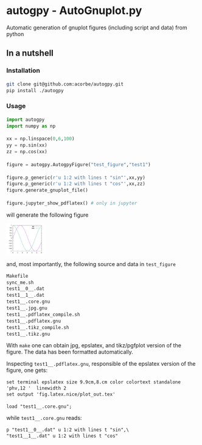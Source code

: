 # autogpy - AutoGnuplot.py
Automatic generation of gnuplot figures (including script and data) from python


## In a nutshell

### Installation

```bash
git clone git@github.com:acorbe/autogpy.git
pip install ./autogpy
```

### Usage

```python
import autogpy
import numpy as np

xx = np.linspace(0,6,100)
yy = np.sin(xx)
zz = np.cos(xx)

figure = autogpy.AutogpyFigure("test_figure","test1")

figure.p_generic(r'u 1:2 with lines t "sin"',xx,yy)
figure.p_generic(r'u 1:2 with lines t "cos"',xx,zz)
figure.generate_gnuplot_file()

figure.jupyter_show_pdflatex() # only in jupyter

```


will generate the following figure

<img src="example_fig.jpeg" alt="example figure" width="100px" >


and, most importantly, the following source and data in `test_figure`

```bash
Makefile
sync_me.sh
test1__0__.dat
test1__1__.dat
test1__.core.gnu
test1__.jpg.gnu
test1__.pdflatex_compile.sh
test1__.pdflatex.gnu
test1__.tikz_compile.sh
test1__.tikz.gnu
```

With `make` one can obtain jpg, epslatex, and tikz/pgfplot version of the figure. The data has been formatted automatically.

Inspecting `test1__.pdflatex.gnu`, responsible of the epslatex version of the figure, one gets:
```gnuplot
set terminal epslatex size 9.9cm,8.cm color colortext standalone      'phv,12 '  linewidth 2
set output 'fig.latex.nice/plot_out.tex'

load "test1__.core.gnu"; 
```
while `test1__.core.gnu` reads:
```gnuplot
p "test1__0__.dat" u 1:2 with lines t "sin",\
"test1__1__.dat" u 1:2 with lines t "cos"

```


